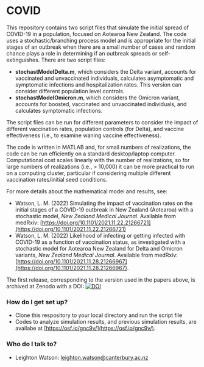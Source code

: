 # COVID

This repository contains two script files that simulate the initial spread of COVID-19 in a population, focused on Aotearoa New Zealand. The code uses a stochastic/branching process model and is appropriate for the initial stages of an outbreak when there are a small number of cases and random chance plays a role in determining if an outbreak spreads or self-extinguishes. There are two script files:

* **stochastModelDelta.m**,  which considers the Delta variant, accounts for vaccinated and unvaccinated individuals, calculates asymptomatic and symptomatic infections and hospitalization rates. This version can consider different population level controls. 
* **stochastModelOmicron.m**, which considers the Omicron variant, accounts for boosted, vaccinated and unvaccinated individuals, and calculates symptomatic infections. 

The script files can be run for different parameters to consider the impact of different vaccination rates, population controls (for Delta), and vaccine effectiveness (i.e., to examine waning vaccine effectiveness). 

The code is written in MATLAB and, for small numbers of realizations, the code can be run efficiently on a standard desktop/laptop computer. Computational cost scales linearly with the number of realizations, so for large numbers of realizations (i.e., > 10,000) it can be more practical to run on a computing cluster, particular if considering multiple different vaccination rates/initial seed conditions. 

For more details about the mathematical model and results, see:
* Watson, L. M. (2022) Simulating the impact of vaccination rates on the initial stages of a COVID-19 outbreak in New Zealand (Aotearoa) with a stochastic model, _New Zealand Medical Journal_. Available from medRxiv: [https://doi.org/10.1101/2021.11.22.21266721](https://doi.org/10.1101/2021.11.22.21266721)
* Watson, L. M. (2022) Likelihood of infecting or getting infected with COVID-19 as a function of vaccination status, as investigated with a stochastic model for Aotearoa New Zealand for Delta and Omicron variants, _New Zealand Medical Journal_. Available from medRxiv: [https://doi.org/10.1101/2021.11.28.21266967](https://doi.org/10.1101/2021.11.28.21266967).

The first release, corresponding to the version used in the papers above, is archived at Zenodo with a DOI: [![DOI](https://zenodo.org/badge/176619362.svg)](https://zenodo.org/badge/latestdoi/176619362)

### How do I get set up? ###
* Clone this respository to your local directory and run the script file
* Codes to analyze simulation results, and previous simulation results, are availabe at [https://osf.io/gnc9v/](https://osf.io/gnc9v/). 

### Who do I talk to? ###
* Leighton Watson: leighton.watson@canterbury.ac.nz
